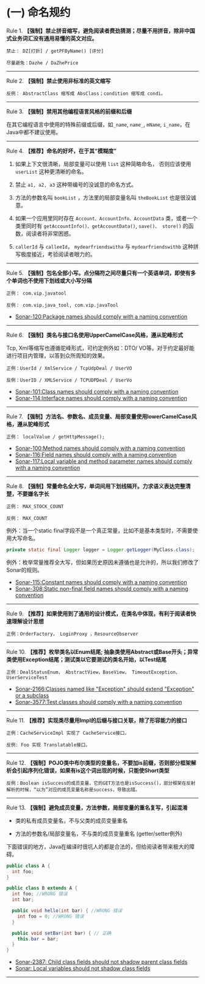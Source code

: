 # (一) 命名规约

Rule 1.  **【强制】禁止拼音缩写，避免阅读者费劲猜测；尽量不用拼音，除非中国式业务词汇没有通用易懂的英文对应。**

```text
禁止： DZ[打折] / getPFByName() [评分]

尽量避免：Dazhe / DaZhePrice

```

----  

Rule 2. **【强制】禁止使用非标准的英文缩写**

```text
反例： AbstractClass 缩写成 AbsClass；condition 缩写成 condi。
```

----

Rule 3. **【强制】禁用其他编程语言风格的前缀和后缀**

在其它编程语言中使用的特殊前缀或后缀，如`_name`, `name_`, `mName`, `i_name`，在Java中都不建议使用。

----

Rule 4. **【推荐】命名的好坏，在于其“模糊度”**

  1. 如果上下文很清晰，局部变量可以使用 `list` 这种简略命名， 否则应该使用 `userList` 这种更清晰的命名。

  2. 禁止 `a1, a2, a3` 这种带编号的没诚意的命名方式。

  3. 方法的参数名叫 `bookList` ，方法里的局部变量名叫 `theBookList` 也是很没诚意。

  4. 如果一个应用里同时存在 `Account、AccountInfo、AccountData` 类，或者一个类里同时有 `getAccountInfo()、getAccountData()`, `save()、 store()` 的函数，阅读者将非常困惑。

  5. `callerId` 与 `calleeId`， `mydearfriendswitha` 与 `mydearfriendswithb` 这种拼写极度接近，考验阅读者眼力的。

----  

Rule 5. **【强制】包名全部小写。点分隔符之间尽量只有一个英语单词，即使有多个单词也不使用下划线或大小写分隔**

```text
正例： com.vip.javatool

反例： com.vip.java_tool, com.vip.javaTool
```

* [Sonar-120:Package names should comply with a naming convention](https://rules.sonarsource.com/java/RSPEC-120)

----  

Rule 6. **【强制】类名与接口名使用UpperCamelCase风格，遵从驼峰形式**

Tcp, Xml等缩写也遵循驼峰形式，可约定例外如：DTO/ VO等。对于约定最好能进行项目内管理，以答到众所周知的效果。

``` text
正例：UserId / XmlService / TcpUdpDeal / UserVO

反例：UserID / XMLService / TCPUDPDeal / UserVo
```

* [Sonar-101:Class names should comply with a naming convention](https://www.sonarsource.com/products/codeanalyzers/sonarjava/rules.html#RSPEC-101)
* [Sonar-114:Interface names should comply with a naming convention](https://www.sonarsource.com/products/codeanalyzers/sonarjava/rules.html#RSPEC-114)

----

Rule 7. **【强制】方法名、参数名、成员变量、局部变量使用lowerCamelCase风格，遵从驼峰形式**

```text
正例： localValue / getHttpMessage();
```

* [Sonar-100:Method names should comply with a naming convention](https://www.sonarsource.com/products/codeanalyzers/sonarjava/rules.html#RSPEC-100)
* [Sonar-116:Field names should comply with a naming convention](https://www.sonarsource.com/products/codeanalyzers/sonarjava/rules.html#RSPEC-116)
* [Sonar-117:Local variable and method parameter names should comply with a naming convention](https://www.sonarsource.com/products/codeanalyzers/sonarjava/rules.html#RSPEC-117)

----  

Rule 8. **【强制】常量命名全大写，单词间用下划线隔开。力求语义表达完整清楚，不要嫌名字长**

```text
正例： MAX_STOCK_COUNT

反例： MAX_COUNT
```

  例外：当一个static final字段不是一个真正常量，比如不是基本类型时，不需要使用大写命名。

```java
private static final Logger logger = Logger.getLogger(MyClass.class);
```

  例外：枚举常量推荐全大写，但如果历史原因未遵循也是允许的，所以我们修改了Sonar的规则。

* [Sonar-115:Constant names should comply with a naming convention](https://www.sonarsource.com/products/codeanalyzers/sonarjava/rules.html#RSPEC-115)
* [Sonar-308:Static non-final field names should comply with a naming convention](https://www.sonarsource.com/products/codeanalyzers/sonarjava/rules.html#RSPEC-308)

----  

Rule 9. **【推荐】如果使用到了通用的设计模式，在类名中体现，有利于阅读者快速理解设计思想**

``` text
正例：OrderFactory， LoginProxy ，ResourceObserver
```

----  

Rule 10. **【推荐】枚举类名以Enum结尾; 抽象类使用Abstract或Base开头；异常类使用Exception结尾；测试类以它要测试的类名开始，以Test结尾**

```text
正例：DealStatusEnum， AbstractView，BaseView， TimeoutException，UserServiceTest
```

* [Sonar-2166:Classes named like "Exception" should extend "Exception" or a subclass](https://www.sonarsource.com/products/codeanalyzers/sonarjava/rules.html#RSPEC-2166)
* [Sonar-3577:Test classes should comply with a naming convention](https://www.sonarsource.com/products/codeanalyzers/sonarjava/rules.html#RSPEC-3577)

----  

Rule 11. **【推荐】实现类尽量用Impl的后缀与接口关联，除了形容能力的接口**

```text
正例：CacheServiceImpl 实现了 CacheService接口。

反例: Foo 实现 Translatable接口。
```

----  

Rule 12. **【强制】POJO类中布尔类型的变量名，不要加is前缀，否则部分框架解析会引起序列化错误，如果有is这个词出现的时候，只能使Short类型**

```text
反例：Boolean isSuccess的成员变量，它的GET方法也是isSuccess()，部分框架在反射解析的时候，“以为”对应的成员变量名称是success，导致出错。
```

----

Rule 13. **【强制】避免成员变量，方法参数，局部变量的重名复写，引起混淆**

* 类的私有成员变量名，不与父类的成员变量重名

* 方法的参数名/局部变量名，不与类的成员变量重名 (getter/setter例外)

下面错误的地方，Java在编译时很坑人的都是合法的，但给阅读者带来极大的障碍。

```java
public class A {
  int foo;
}

public class B extends A {
  int foo; //WRONG 错误
  int bar;

  public void hello(int bar) { //WRONG 错误
    int foo = 0; //WRONG 错误
  }

  public void setBar(int bar) { // 正确
    this.bar = bar;
  }
}
```

* [Sonar-2387: Child class fields should not shadow parent class fields](https://www.sonarsource.com/products/codeanalyzers/sonarjava/rules.html#RSPEC-2387)
* [Sonar: Local variables should not shadow class fields](https://www.sonarsource.com/products/codeanalyzers/sonarjava/rules.html#RSPEC-1117)

----